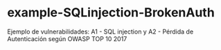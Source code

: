 # example-SQLinjection-BrokenAuth
Ejemplo de vulnerabilidades: A1 - SQL injection y A2 - Pérdida de Autenticación según OWASP TOP 10 2017  
